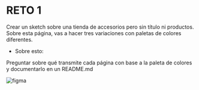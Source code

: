 # RETO 1
Crear un sketch sobre una tienda de accesorios pero sin título ni productos. Sobre esta página, vas a hacer tres variaciones con paletas de colores diferentes.

- Sobre esto:

Preguntar sobre qué transmite cada página con base a la paleta de colores y documentarlo en un README.md


![figma](https://scontent.flim16-3.fna.fbcdn.net/v/t1.15752-9/35286544_1667288116658000_3478864097477394432_n.jpg?_nc_cat=0&oh=11804e4a6f01bdc9dd06f75dc02c1f1e&oe=5BBF258A)
